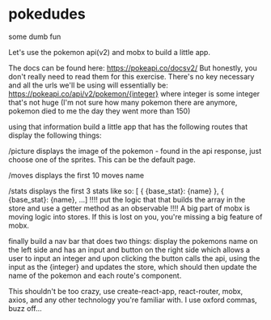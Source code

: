 # pokedudes
some dumb fun

Let's use the pokemon api(v2) and mobx to build a little app. 

The docs can be found here: https://pokeapi.co/docsv2/ 
But honestly, you don't really need to read them for this exercise. There's no key necessary and all the urls we'll be using 
will essentially be: https://pokeapi.co/api/v2/pokemon/{integer} where integer is some integer that's not huge (I'm not sure how
many pokemon there are anymore, pokemon died to me the day they went more than 150)

using that information build a little app that has the following routes that display the following things:

/picture
displays the image of the pokemon - found in the api response, just choose one of the sprites. This can be the default page.

/moves
displays the first 10 moves name

/stats
displays the first 3 stats like so: [ { {base_stat}: {name} }, { {base_stat}: {name}, ...]
!!!! put the logic that that builds the array in the store and use a getter method as an observable !!!!
A big part of mobx is moving logic into stores. If this is lost on you, you're missing a big feature of mobx. 

finally build a nav bar that does two things: display the pokemons name on the left side and has an input and button on 
the right side which allows a user to input an integer and upon clicking the button calls the api, using the input as the
{integer} and updates the store, which should then update the name of the pokemon and each route's component. 

This shouldn't be too crazy, use create-react-app, react-router, mobx, axios, and any other technology you're familiar with. 
I use oxford commas, buzz off...
